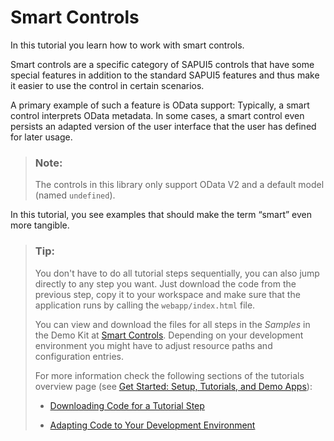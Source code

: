 <!-- loio64bde9a8879d4f418e2849f7285dd757 -->

# Smart Controls

In this tutorial you learn how to work with smart controls.

Smart controls are a specific category of SAPUI5 controls that have some special features in addition to the standard SAPUI5 features and thus make it easier to use the control in certain scenarios.

A primary example of such a feature is OData support: Typically, a smart control interprets OData metadata. In some cases, a smart control even persists an adapted version of the user interface that the user has defined for later usage.

> ### Note:  
>  The controls in this library only support OData V2 and a default model \(named `undefined`\). 

In this tutorial, you see examples that should make the term “smart” even more tangible.

> ### Tip:  
> You don't have to do all tutorial steps sequentially, you can also jump directly to any step you want. Just download the code from the previous step, copy it to your workspace and make sure that the application runs by calling the `webapp/index.html` file.
> 
> You can view and download the files for all steps in the *Samples* in the Demo Kit at [Smart Controls](https://ui5.sap.com/#/entity/sap.ui.comp.tutorial.smartControls). Depending on your development environment you might have to adjust resource paths and configuration entries.
> 
> For more information check the following sections of the tutorials overview page \(see [Get Started: Setup, Tutorials, and Demo Apps](get-started-setup-tutorials-and-demo-apps-8b49fc1.md)\):
> 
> -   [Downloading Code for a Tutorial Step](get-started-setup-tutorials-and-demo-apps-8b49fc1.md#loio8b49fc198bf04b2d9800fc37fecbb218__tutorials_download)
> 
> -   [Adapting Code to Your Development Environment](get-started-setup-tutorials-and-demo-apps-8b49fc1.md#loio8b49fc198bf04b2d9800fc37fecbb218__tutorials_adaptation)

